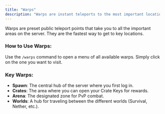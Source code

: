```yaml
---
title: "Warps"
description: "Warps are instant teleports to the most important locations on the server. Use them to get around quickly and easily."
---
```


Warps are preset public teleport points that take you to all the important areas on the server. They are the fastest way to get to key locations.

### How to Use Warps:

Use the `/warps` command to open a menu of all available warps. Simply click on the one you want to visit.

### Key Warps:

*   **Spawn**: The central hub of the server where you first log in.
*   **Crates**: The area where you can open your Crate Keys for rewards.
*   **Arena**: The designated zone for PvP combat.
*   **Worlds**: A hub for traveling between the different worlds (Survival, Nether, etc.).
